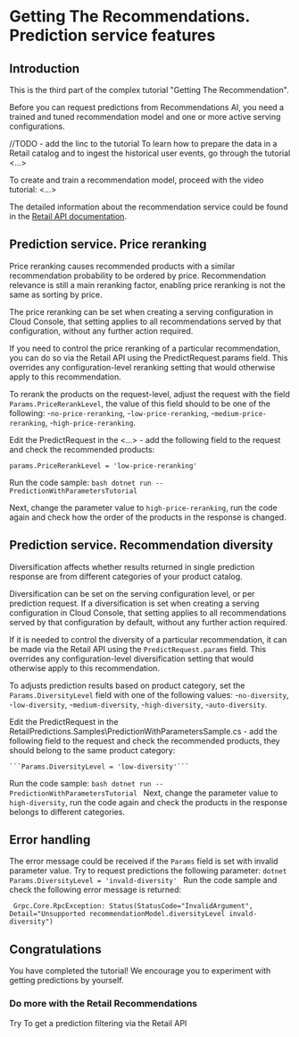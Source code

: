 ﻿<walkthrough-metadata>
  <meta name="title" content="Getting The Recommendations. Prediction Service" />
  <meta name="description" content="Prediction service features" />
  <meta name="component_id" content="593554" />
  <meta name="short_id" content="true" />
</walkthrough-metadata>

# Getting The Recommendations. Prediction service features

## Introduction

This is the third part of the complex tutorial "Getting The Recommendation".

Before you can request predictions from Recommendations AI, you need a trained and tuned recommendation model and one or more active serving configurations.

//TODO - add the linc to the tutorial
To learn how to prepare the data in a Retail catalog and to ingest the historical user events, go through the tutorial <...>

To create and train a recommendation model, proceed with the video tutorial: <...>

The detailed information about the recommendation service could be found in the [Retail API documentation](https://cloud.google.com/retail/docs/predict#recommendations-predict-java).

<walkthrough-tutorial-duration duration="10"></walkthrough-tutorial-duration>
 
## Prediction service. Price reranking

Price reranking causes recommended products with a similar recommendation probability to be ordered by price. 
Recommendation relevance is still a main reranking factor, enabling price reranking is not the same as sorting by price.

The price reranking can be set when creating a serving configuration in Cloud Console, 
that setting applies to all recommendations served by that configuration, without any further action required.

If you need to control the price reranking of a particular recommendation, you can do so via the Retail API using the PredictRequest.params field. 
This overrides any configuration-level reranking setting that would otherwise apply to this recommendation.

To rerank the products on the request-level, adjust the request with the field
`Params.PriceRerankLevel`, the value of this field should to be one of the following:
   -`no-price-reranking`, 
   -`low-price-reranking`, 
   -`medium-price-reranking`, 
   -`high-price-reranking`. 

Edit the PredictRequest in the <...> - add the following field to the request and check the recommended products:

```params.PriceRerankLevel = 'low-price-reranking'```

Run the code sample:
    ```bash
    dotnet run -- PredictionWithParametersTutorial
    ```

Next, change the parameter value to `high-price-reranking`, run the code again and check how the order of the products in the response is changed.

## Prediction service. Recommendation diversity

Diversification affects whether results returned in single prediction response are from different categories of your product catalog.

Diversification can be set on the serving configuration level, or per prediction request.
If a diversification is set when creating a serving configuration in Cloud Console, 
that setting applies to all recommendations served by that configuration by default, 
without any further action required.

If it is needed to control the diversity of a particular recommendation, it can be made via the Retail API using the `PredictRequest.params` field. 
This overrides any configuration-level diversification setting that would otherwise apply to this recommendation.

To adjusts prediction results based on product category, set the `Params.DiversityLevel` field with one of the following values:
-`no-diversity`, 
-`low-diversity`, 
-`medium-diversity`, 
-`high-diversity`, 
-`auto-diversity`.

Edit the PredictRequest in the RetailPredictions.Samples\PredictionWithParametersSample.cs - add the following field to the request and check the recommended products, they should belong to the same product category:

    ```Params.DiversityLevel = 'low-diversity'```

Run the code sample:
    ```bash
    dotnet run -- PredictionWithParametersTutorial
    ```
Next, change the parameter value to `high-diversity`, run the code again and check the products in the response belongs to different categories.

## Error handling

The error message could be received if the `Params` field is set with invalid parameter value.
Try to request predictions the following parameter:
    ```dotnet
    Params.DiversityLevel = 'invald-diversity'
    ```
Run the code sample and check the following error message is returned:

```
 Grpc.Core.RpcException: Status(StatusCode="InvalidArgument", Detail="Unsupported recommendationModel.diversityLevel invald-diversity")
```

## Congratulations

<walkthrough-conclusion-trophy></walkthrough-conclusion-trophy>

You have completed the tutorial! We encourage you to experiment with getting predictions by yourself.

<walkthrough-inline-feedback></walkthrough-inline-feedback>

### Do more with the Retail Recommendations

<walkthrough-tutorial-card tutorialid="retail__retail_api_v2_prediction_filtering_dotnet" icon="LOGO_DOTNET" title="Prediction filtering tutorial" keepPrevious=true>
Try To get a prediction filtering via the Retail API</walkthrough-tutorial-card>